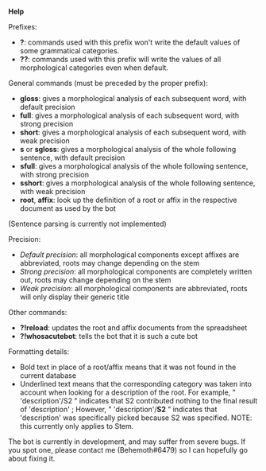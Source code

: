 **Help**

Prefixes: 
  - **?**: commands used with this prefix won't write the default values of some grammatical categories.
  - **??**: commands used with this prefix will write the values of all morphological categories even when default.

General commands (must be preceded by the proper prefix):
  - **gloss**: gives a morphological analysis of each subsequent word, with default precision
  - **full**: gives a morphological analysis of each subsequent word, with strong precision
  - **short**: gives a morphological analysis of each subsequent word, with weak precision
  - **s** or **sgloss**: gives a morphological analysis of the whole following sentence, with default precision
  - **sfull**: gives a morphological analysis of the whole following sentence, with strong precision
  - **sshort**: gives a morphological analysis of the whole following sentence, with weak precision
  - **root**, **affix**: look up the definition of a root or affix in the respective document as used by the bot

(Sentence parsing is currently not implemented)

Precision:
  - *Default precision*: all morphological components except affixes are abbreviated, roots may change depending on the stem
  - *Strong precision*: all morphological components are completely written out, roots may change depending on the stem
  - *Weak precision*: all morphological components are abbreviated, roots will only display their generic title

Other commands:
  - **?!reload**: updates the root and affix documents from the spreadsheet
  - **?!whosacutebot**: tells the bot that it is such a cute bot

Formatting details:
  - Bold text in place of a root/affix means that it was not found in the current database
  - Underlined text means that the corresponding category was taken into account when looking for a description of the root.
   For example, " 'description'/S2 " indicates that S2 contributed nothing to the final result of 'description' ; However, " 'description'/__S2__ " indicates that 'description' was specifically picked because S2 was specified.
   NOTE: this currently only applies to Stem.

The bot is currently in development, and may suffer from severe bugs. If you spot one, please contact me (Behemoth#6479) so I can hopefully go about fixing it.
